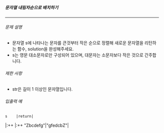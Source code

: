 ##### 문자열 내림차순으로 배치하기

***

###### 문제 설명

- 문자열 s에 나타나는 문자를 큰것부터 작은 순으로 정렬해 새로운 문자열을 리턴하는 함수, solution을 완성해주세요.
- s는 영문 대소문자로만 구성되어 있으며, 대문자는 소문자보다 작은 것으로 간주합니다.

###### 제한 사항

* str은 길이 1 이상인 문자열입니다.

###### 입출력 예
    s    |return|
|:++     |:++
"Zbcdefg"|"gfedcbZ"|
